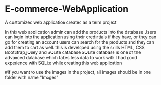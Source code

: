 # E-commerce-WebApplication
A customized web application created as a term project

In this web application admin can add the products into the database
Users can login into the application using their credintials if they have, or they can go for creating an account
users can search for the products and they can add them to cart as well.
this is developed using the skills HTML, CSS, BootStrap,jQuey and SQLite database
SQLite database is one of the advanced database which takes less data to work with
I had good experience with SQLite while creating this web application


#if you want to use the images in the project, all images should be in one folder with name "Images"
